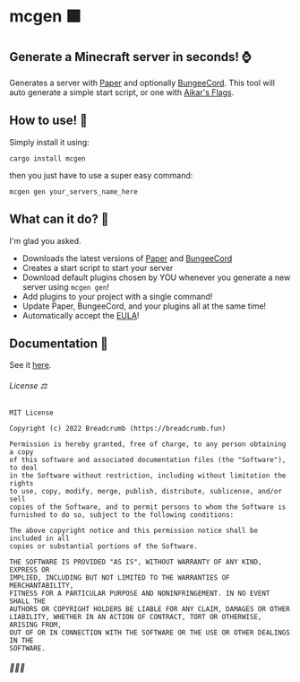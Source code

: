 # mcgen 🟩

## Generate a Minecraft server in seconds! ⌚

Generates a server with [Paper](https://papermc.io) and optionally [BungeeCord](https://www.spigotmc.org/threads/1-8-1-15-bungeecord.392/). This tool will auto generate a simple start script, or one with [Aikar's Flags](https://aikar.co/mcflags.html).

## How to use! 🧪

Simply install it using:

```
cargo install mcgen
```

then you just have to use a super easy command:

```
mcgen gen your_servers_name_here
```

## What can it do? 🤔

I'm glad you asked.

- Downloads the latest versions of [Paper](https://papermc.io) and [BungeeCord](https://www.spigotmc.org/threads/1-8-1-15-bungeecord.392)
- Creates a start script to start your server
- Download default plugins chosen by YOU whenever you generate a new server using `mcgen gen`!
- Add plugins to your project with a single command!
- Update Paper, BungeeCord, and your plugins all at the same time!
- Automatically accept the [EULA](https://aka.ms/MinecraftEULA)!

## Documentation 📃

See it [here](https://github.com/BreadcrumbIsTaken/mcgen/blob/main/DOCS.md).

###### License ⚖️

    MIT License

    Copyright (c) 2022 Breadcrumb (https://breadcrumb.fun)

    Permission is hereby granted, free of charge, to any person obtaining a copy
    of this software and associated documentation files (the "Software"), to deal
    in the Software without restriction, including without limitation the rights
    to use, copy, modify, merge, publish, distribute, sublicense, and/or sell
    copies of the Software, and to permit persons to whom the Software is
    furnished to do so, subject to the following conditions:

    The above copyright notice and this permission notice shall be included in all
    copies or substantial portions of the Software.

    THE SOFTWARE IS PROVIDED "AS IS", WITHOUT WARRANTY OF ANY KIND, EXPRESS OR
    IMPLIED, INCLUDING BUT NOT LIMITED TO THE WARRANTIES OF MERCHANTABILITY,
    FITNESS FOR A PARTICULAR PURPOSE AND NONINFRINGEMENT. IN NO EVENT SHALL THE
    AUTHORS OR COPYRIGHT HOLDERS BE LIABLE FOR ANY CLAIM, DAMAGES OR OTHER
    LIABILITY, WHETHER IN AN ACTION OF CONTRACT, TORT OR OTHERWISE, ARISING FROM,
    OUT OF OR IN CONNECTION WITH THE SOFTWARE OR THE USE OR OTHER DEALINGS IN THE
    SOFTWARE.

###### 🌾🌾🌾
